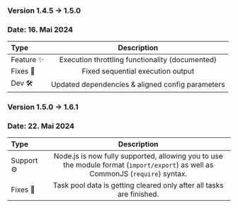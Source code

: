### Version 1.4.5 → 1.5.0

### Date: 16. Mai 2024

| Type          |                   Description                    | 
|:--------------|:------------------------------------------------:|
| Feature ✨     | Execution throttling functionality (documented)  |
| Fixes 🐞      |        Fixed sequential execution output         |
| Dev 🛠        | Updated dependencies & aligned config parameters |



### Version 1.5.0 → 1.6.1

### Date: 22. Mai 2024

| Type                                      |                                                           Description                                                           | 
|:------------------------------------------|:-------------------------------------------------------------------------------------------------------------------------------:|
| <div style="width: 71px">Support ⚙️</div> | Node.js is now fully supported, allowing you to use the module format (`import/export`) as well as CommonJS (`require`) syntax. |
| Fixes 🐞                                  |                              Task pool data is getting cleared only after all tasks are finished.                               |                                                

